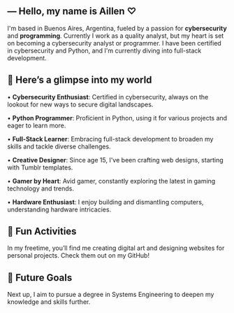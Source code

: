 <p align="center">
  <img src="https://s6.ezgif.com/tmp/ezgif-6-f3d7f7f304.gif" alt="">
</p>

## ― Hello, my name is Aillen ♡

I'm based in Buenos Aires, Argentina, fueled by a passion for **cybersecurity** and **programming**. Currently I work as a quality analyst, but my heart is set on becoming a cybersecurity analyst or programmer. I have been certified in cybersecurity and Python, and I'm currently diving into full-stack development.

## 🌸 Here’s a glimpse into my world

• **Cybersecurity Enthusiast**: Certified in cybersecurity, always on the lookout for new ways to secure digital landscapes.

• **Python Programmer**: Proficient in Python, using it for various projects and eager to learn more.

• **Full-Stack Learner**: Embracing full-stack development to broaden my skills and tackle diverse challenges.

• **Creative Designer**: Since age 15, I've been crafting web designs, starting with Tumblr templates.

• **Gamer by Heart**: Avid gamer, constantly exploring the latest in gaming technology and trends.

• **Hardware Enthusiast**: I enjoy building and dismantling computers, understanding hardware intricacies.

## 🌺 Fun Activities
In my freetime, you’ll find me creating digital art and designing websites for personal projects. Check them out on my GitHub!

## 🌷 Future Goals
Next up, I aim to pursue a degree in Systems Engineering to deepen my knowledge and skills further.
